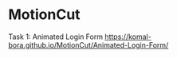 # MotionCut

Task 1: Animated Login Form
https://komal-bora.github.io/MotionCut/Animated-Login-Form/
